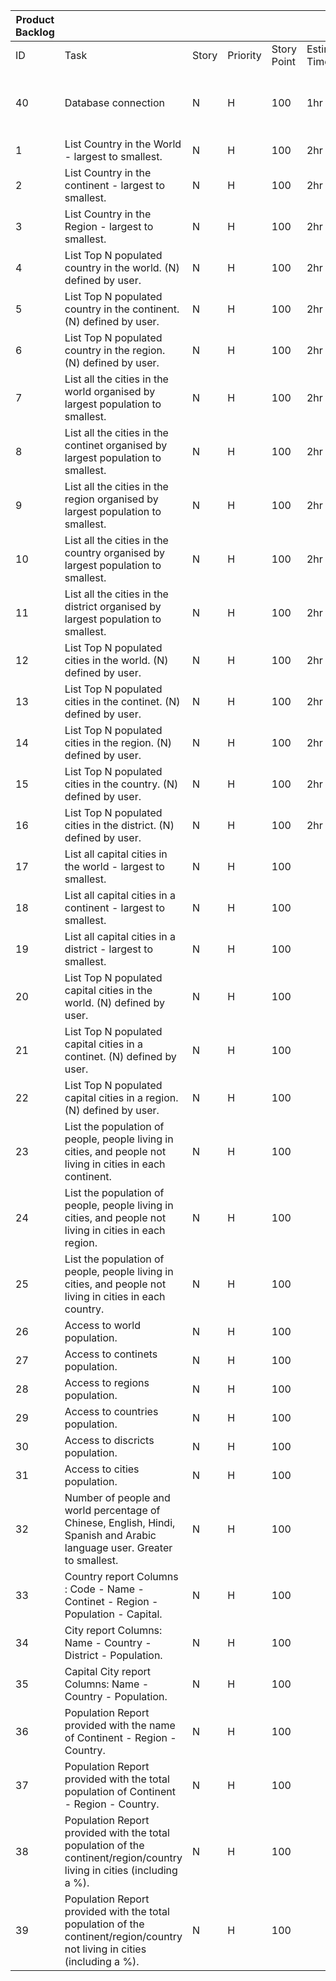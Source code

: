 | Product Backlog |                                                                                                                            |       |          |             |                |             |        |        |                                      |
|-----------------|----------------------------------------------------------------------------------------------------------------------------|-------|----------|-------------|----------------|-------------|--------|--------|--------------------------------------|
| ID              | Task                                                                                                                       | Story | Priority | Story Point | Estimated Time | Owner       | Sprint | Status | Accetable Criteria                   |
| 40              | Database connection                                                                                                        | N     | H        | 100         | 1hr            | Giovanmaria | 1      | Done   | Create and connect to world database |
| 1               | List Country in the World - largest to smallest.                                                                           | N     | H        | 100         | 2hr            | Matthew     | 2      | Done   | Show the list                        |
| 2               | List Country in the continent - largest to smallest.                                                                       | N     | H        | 100         | 2hr            | Matthew     | 2      | Done   | Show the list                        |
| 3               | List Country in the Region - largest to smallest.                                                                          | N     | H        | 100         | 2hr            | Matthew     | 2      | Done   | Show the list                        |
| 4               | List Top N populated country in the world. (N) defined by user.                                                            | N     | H        | 100         | 2hr            | Matthew     | 2      | Done   | Show the list with Limit             |
| 5               | List Top N populated country in the continent. (N) defined by user.                                                        | N     | H        | 100         | 2hr            | Matthew     | 2      | Done   | Show the list with Limit             |
| 6               | List Top N populated country in the region. (N) defined by user.                                                           | N     | H        | 100         | 2hr            | Matthew     | 2      | Done   | Show the list with Limit             |
| 7               | List all the cities in the world organised by largest population to smallest.                                              | N     | H        | 100         | 2hr            | Giovanmaria | 2      | Done   | Show the list                        |
| 8               | List all the cities in the continet organised by largest population to smallest.                                           | N     | H        | 100         | 2hr            | Giovanmaria | 2      | Done   | Show the list                        |
| 9               | List all the cities in the region organised by largest population to smallest.                                             | N     | H        | 100         | 2hr            | Giovanmaria | 2      | Done   | Show the list                        |
| 10              | List all the cities in the country organised by largest population to smallest.                                            | N     | H        | 100         | 2hr            | Giovanmaria | 2      | Done   | Show the list                        |
| 11              | List all the cities in the district organised by largest population to smallest.                                           | N     | H        | 100         | 2hr            | Giovanmaria | 2      | Done   | Show the list                        |
| 12              | List Top N populated cities in the world. (N) defined by user.                                                             | N     | H        | 100         | 2hr            | Giovanmaria | 2      | Done   | Show the list with Limit             |
| 13              | List Top N populated cities in the continet. (N) defined by user.                                                          | N     | H        | 100         | 2hr            | Giovanmaria | 2      | Done   | Show the list with Limit             |
| 14              | List Top N populated cities in the region. (N) defined by user.                                                            | N     | H        | 100         | 2hr            | Giovanmaria | 2      | Done   | Show the list with Limit             |
| 15              | List Top N populated cities in the country. (N) defined by user.                                                           | N     | H        | 100         | 2hr            | Giovanmaria | 2      | Done   | Show the list with Limit             |
| 16              | List Top N populated cities in the district. (N) defined by user.                                                          | N     | H        | 100         | 2hr            | Giovanmaria | 2      | Done   | Show the list with Limit             |
| 17              | List all capital cities in the world - largest to smallest.                                                                | N     | H        | 100         |                |             |        |        |                                      |
| 18              | List all capital cities in a continent - largest to smallest.                                                              | N     | H        | 100         |                |             |        |        |                                      |
| 19              | List all capital cities in a district - largest to smallest.                                                               | N     | H        | 100         |                |             |        |        |                                      |
| 20              | List Top N populated capital cities in the world. (N) defined by user.                                                     | N     | H        | 100         |                |             |        |        |                                      |
| 21              | List Top N populated capital cities in a continet. (N) defined by user.                                                    | N     | H        | 100         |                |             |        |        |                                      |
| 22              | List Top N populated capital cities in a region. (N) defined by user.                                                      | N     | H        | 100         |                |             |        |        |                                      |
| 23              | List the population of people, people living in cities, and people not living in cities in each continent.                 | N     | H        | 100         |                |             |        |        |                                      |
| 24              | List the population of people, people living in cities, and people not living in cities in each region.                    | N     | H        | 100         |                |             |        |        |                                      |
| 25              | List the population of people, people living in cities, and people not living in cities in each country.                   | N     | H        | 100         |                |             |        |        |                                      |
| 26              | Access to world population.                                                                                                | N     | H        | 100         |                |             |        |        |                                      |
| 27              | Access to continets population.                                                                                            | N     | H        | 100         |                |             |        |        |                                      |
| 28              | Access to regions population.                                                                                              | N     | H        | 100         |                |             |        |        |                                      |
| 29              | Access to countries population.                                                                                            | N     | H        | 100         |                |             |        |        |                                      |
| 30              | Access to discricts population.                                                                                            | N     | H        | 100         |                |             |        |        |                                      |
| 31              | Access to cities population.                                                                                               | N     | H        | 100         |                |             |        |        |                                      |
| 32              | Number of people and world percentage of Chinese, English, Hindi, Spanish and Arabic language user. Greater to smallest.   | N     | H        | 100         |                |             |        |        |                                      |
| 33              | Country report Columns : Code - Name - Continet - Region - Population - Capital.                                           | N     | H        | 100         |                |             |        |        |                                      |
| 34              | City report Columns: Name - Country - District - Population.                                                               | N     | H        | 100         |                |             |        |        |                                      |
| 35              | Capital City report Columns: Name - Country - Population.                                                                  | N     | H        | 100         |                |             |        |        |                                      |
| 36              | Population Report provided with the name of Continent - Region - Country.                                                  | N     | H        | 100         |                |             |        |        |                                      |
| 37              | Population Report provided with the total population of Continent - Region - Country.                                      | N     | H        | 100         |                |             |        |        |                                      |
| 38              | Population Report provided with the total population of the continent/region/country living in cities (including a %).     | N     | H        | 100         |                |             |        |        |                                      |
| 39              | Population Report provided with the total population of the continent/region/country not living in cities (including a %). | N     | H        | 100         |